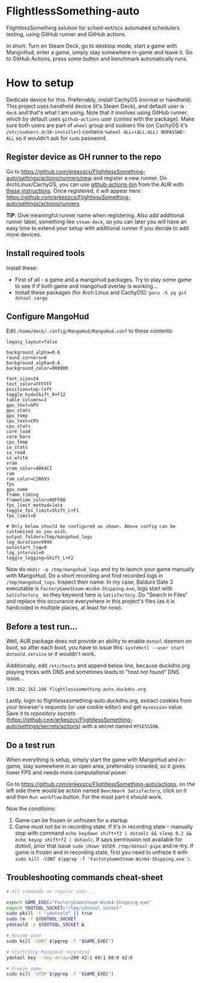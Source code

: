 # FlightlessSomething-auto

FlightlessSomething solution for sched-ext/scx automated schedulers testing, using GitHub runner and GitHub actions.

In short: Turn on Steam Deck, go to desktop mode, start a game with MangoHud, enter a game, simply stay somewhere in-game and leave it. Go to GitHub Actions, press some button and benchmark automatically runs.

# How to setup

Dedicate device for this. Preferrably, install CachyOS (normal or handheld). This project uses handheld device (it's Steam Deck), and default user is `deck` and that's what I am using. Note that it involves using GitHub runner, which by default uses `github-actions` user (comes with the package). Make sure both users are part of `wheel` group and sudoers file (on CachyOS it's `/etc/sudoers.d/10-installer`) contains `%wheel ALL=(ALL:ALL) NOPASSWD: ALL` so it wouldn't ask for `sudo` password.

## Register device as GH runner to the repo

Go to https://github.com/erkexzcx/FlightlessSomething-auto/settings/actions/runners/new and register a new runner. On ArchLinux/CachyOS, you can use [github-actions-bin](https://aur.archlinux.org/packages/github-actions-bin) from the AUR with [these instructions](https://aur.archlinux.org/packages/github-actions-bin#comment-939859). Once registered, it will appear here: https://github.com/erkexzcx/FlightlessSomething-auto/settings/actions/runners

**TIP**: Give meaningful runner name when registering. Also add additional runner label, something like `steam-deck`, so you can later you will have an easy time to extend your setup with additional runner if you decide to add more devices.

## Install required tools

Install these:

* First of all - a game and a mangohud packages. Try to play some game to see if if both game and mangohud overlay is working...
* Install these packages (for Arch Linux and CachyOS): `paru -S yq git dotool cargo`

## Configure MangoHud

Edit `/home/deck/.config/MangoHud/MangoHud.conf` to these contents:

```
legacy_layout=false

background_alpha=0.6
round_corners=0
background_alpha=0.6
background_color=000000

font_size=24
text_color=FFFFFF
position=top-left
toggle_hud=Shift_R+F12
table_columns=3
gpu_text=GPU
gpu_stats
gpu_temp
cpu_text=CPU
cpu_stats
core_load
core_bars
cpu_temp
io_stats
io_read
io_write
vram
vram_color=AD64C1
ram
ram_color=C26693
fps
gpu_name
frame_timing
frametime_color=00FF00
fps_limit_method=late
toggle_fps_limit=Shift_L+F1
fps_limit=0

# Only below should be configured as shown. Above config can be customized as you wish.
output_folder=/tmp/mangohud_logs
log_duration=9999
autostart_log=0
log_interval=0
toggle_logging=Shift_L+F2
```

Now do `mkdir -p /tmp/mangohud_logs` and try to launch your game manually with MangoHud. Do a short recording and find recorded logs in `/tmp/mangohud_logs`. Inspect their name. In my case, Baldurs Gate 3 executable is `FactoryGameSteam-Win64-Shipping.exe`, logs start with `Satisfactory_` so they keyword here is `Satisfactory`. Do "Search in Files" and replace this occurance everywhere in this project's files (as it is hardcoded in multiple places, at least for now).

## Before a test run...

Well, AUR package does not provide an ability to enable `dotool` daemon on boot, so after each boot, you have to issue this: `systemctl --user start dotoold.service` or it wouldn't work.

Additionally, edit `/etc/hosts` and append below line, because duckdns.org playing tricks with DNS and sometimes leads to "host not found" DNS issue...
```
139.162.162.246 flightlesssomething-auto.duckdns.org
```

Lastly, login to flightlesssomething-auto.duckdns.org, extract cookies from your browser's requests (or use cookie editor) and get `mysession` value. Save it to *repository secrets* (https://github.com/erkexzcx/FlightlessSomething-auto/settings/secrets/actions) with a secret named `MYSESSION`.

## Do a test run

When everything is setup, simply start the game with MangoHud and in-game, stay somewhere in an open area, preferrably crowded, so it gives lower FPS and needs more computational power.

Go to https://github.com/erkexzcx/FlightlessSomething-auto/actions, on the left side there would be action named `Benchmark Satisfactory`, click on it and then `Run workflow` button. For the most part it should work.

Now the conditions:
1. Game can be frozen or unfrozen for a startup
2. Game must not be in recording state. If it's in recording state - manually stop with command `echo keydown shift+f2 | dotoolc && sleep 0.2 && echo keyup shift+f2 | dotoolc`. If says permission not available for dotool, prior that issue `sudo chown $USER /tmp/dotool-pipe` and re-try. If game is frozen and in recording state, first you need to unfreze it with `sudo kill -CONT $(pgrep -f 'FactoryGameSteam-Win64-Shipping.exe')`.

## Troubleshooting commands cheat-sheet

```bash
# All commands as regular user...

export GAME_EXEC="FactoryGameSteam-Win64-Shipping.exe"
export YDOTOOL_SOCKET="/tmp/ydotool_socket"
sudo pkill -f "ydotoold" || true
sudo rm -f $YDOTOOL_SOCKET
ydotoold -p $YDOTOOL_SOCKET &

# Resume game
sudo kill -CONT $(pgrep -f "$GAME_EXEC")

# Start/Stop MangoHud recording
ydotool key --key-delay=200 42:1 60:1 60:0 42:0

# Freeze game
sudo kill -STOP $(pgrep -f "$GAME_EXEC")
```
